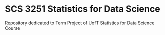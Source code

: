 # SCS 3251 Statistics for Data Science
Repository dedicated to Term Project of UofT Statistics for Data Science Course
